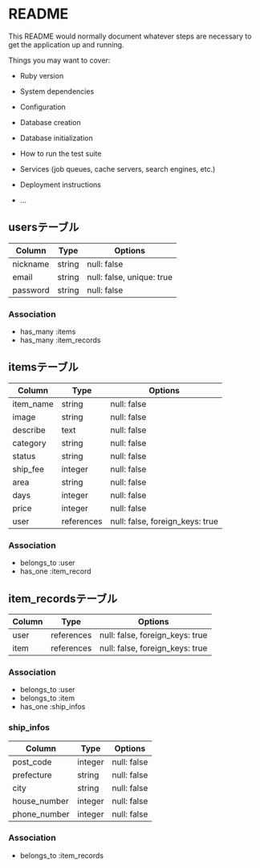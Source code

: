 # README

This README would normally document whatever steps are necessary to get the
application up and running.

Things you may want to cover:

* Ruby version

* System dependencies

* Configuration

* Database creation

* Database initialization

* How to run the test suite

* Services (job queues, cache servers, search engines, etc.)

* Deployment instructions

* ...

## usersテーブル
|Column    |Type   |Options                   |
|----------|-------|--------------------------|
|nickname  |string |null: false               |
|email     |string |null: false, unique: true |
|password  |string |null: false               |

### Association
- has_many :items
- has_many :item_records

## itemsテーブル
|Column      |Type       |Options                        |
|------------|-----------|-------------------------------|
|item_name   |string     |null: false                    |
|image       |string     |null: false                    |
|describe    |text       |null: false                    |
|category    |string     |null: false                    |
|status      |string     |null: false                    |
|ship_fee    |integer    |null: false                    |
|area        |string     |null: false                    |
|days        |integer    |null: false                    |
|price       |integer    |null: false                    |
|user        |references |null: false, foreign_keys: true|

### Association
- belongs_to :user
- has_one    :item_record

## item_recordsテーブル
|Column      |Type       |Options                         |
|------------|-----------|--------------------------------|
|user        |references |null: false, foreign_keys: true |
|item        |references |null: false, foreign_keys: true |

### Association
- belongs_to :user
- belongs_to :item
- has_one    :ship_infos

### ship_infos
|Column       |Type     |Options      |
|-------------|---------|-------------|
|post_code    |integer  |null: false  |
|prefecture   |string   |null: false  |
|city         |string   |null: false  |
|house_number |integer  |null: false  |
|phone_number |integer  |null: false  |

### Association 
- belongs_to :item_records




